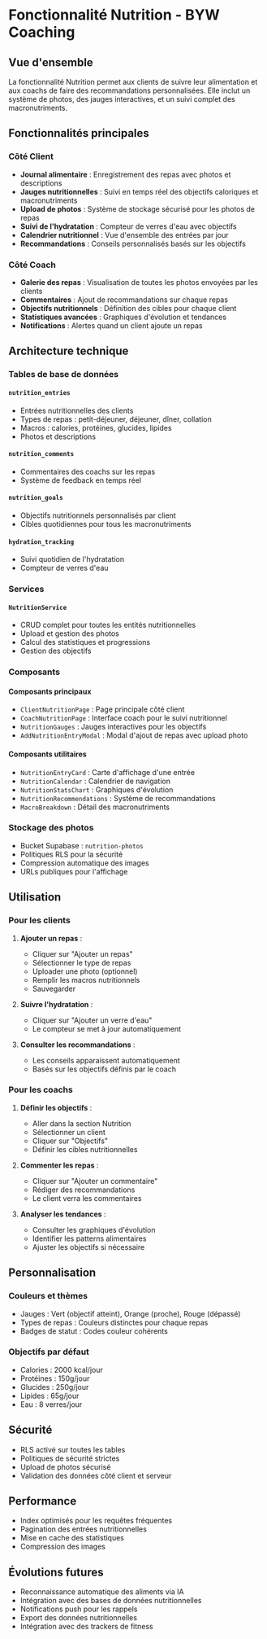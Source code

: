 # Fonctionnalité Nutrition - BYW Coaching

## Vue d'ensemble

La fonctionnalité Nutrition permet aux clients de suivre leur alimentation et aux coachs de faire des recommandations personnalisées. Elle inclut un système de photos, des jauges interactives, et un suivi complet des macronutriments.

## Fonctionnalités principales

### Côté Client
- **Journal alimentaire** : Enregistrement des repas avec photos et descriptions
- **Jauges nutritionnelles** : Suivi en temps réel des objectifs caloriques et macronutriments
- **Upload de photos** : Système de stockage sécurisé pour les photos de repas
- **Suivi de l'hydratation** : Compteur de verres d'eau avec objectifs
- **Calendrier nutritionnel** : Vue d'ensemble des entrées par jour
- **Recommandations** : Conseils personnalisés basés sur les objectifs

### Côté Coach
- **Galerie des repas** : Visualisation de toutes les photos envoyées par les clients
- **Commentaires** : Ajout de recommandations sur chaque repas
- **Objectifs nutritionnels** : Définition des cibles pour chaque client
- **Statistiques avancées** : Graphiques d'évolution et tendances
- **Notifications** : Alertes quand un client ajoute un repas

## Architecture technique

### Tables de base de données

#### `nutrition_entries`
- Entrées nutritionnelles des clients
- Types de repas : petit-déjeuner, déjeuner, dîner, collation
- Macros : calories, protéines, glucides, lipides
- Photos et descriptions

#### `nutrition_comments`
- Commentaires des coachs sur les repas
- Système de feedback en temps réel

#### `nutrition_goals`
- Objectifs nutritionnels personnalisés par client
- Cibles quotidiennes pour tous les macronutriments

#### `hydration_tracking`
- Suivi quotidien de l'hydratation
- Compteur de verres d'eau

### Services

#### `NutritionService`
- CRUD complet pour toutes les entités nutritionnelles
- Upload et gestion des photos
- Calcul des statistiques et progressions
- Gestion des objectifs

### Composants

#### Composants principaux
- `ClientNutritionPage` : Page principale côté client
- `CoachNutritionPage` : Interface coach pour le suivi nutritionnel
- `NutritionGauges` : Jauges interactives pour les objectifs
- `AddNutritionEntryModal` : Modal d'ajout de repas avec upload photo

#### Composants utilitaires
- `NutritionEntryCard` : Carte d'affichage d'une entrée
- `NutritionCalendar` : Calendrier de navigation
- `NutritionStatsChart` : Graphiques d'évolution
- `NutritionRecommendations` : Système de recommandations
- `MacroBreakdown` : Détail des macronutriments

### Stockage des photos

- Bucket Supabase : `nutrition-photos`
- Politiques RLS pour la sécurité
- Compression automatique des images
- URLs publiques pour l'affichage

## Utilisation

### Pour les clients

1. **Ajouter un repas** :
   - Cliquer sur "Ajouter un repas"
   - Sélectionner le type de repas
   - Uploader une photo (optionnel)
   - Remplir les macros nutritionnels
   - Sauvegarder

2. **Suivre l'hydratation** :
   - Cliquer sur "Ajouter un verre d'eau"
   - Le compteur se met à jour automatiquement

3. **Consulter les recommandations** :
   - Les conseils apparaissent automatiquement
   - Basés sur les objectifs définis par le coach

### Pour les coachs

1. **Définir les objectifs** :
   - Aller dans la section Nutrition
   - Sélectionner un client
   - Cliquer sur "Objectifs"
   - Définir les cibles nutritionnelles

2. **Commenter les repas** :
   - Cliquer sur "Ajouter un commentaire"
   - Rédiger des recommandations
   - Le client verra les commentaires

3. **Analyser les tendances** :
   - Consulter les graphiques d'évolution
   - Identifier les patterns alimentaires
   - Ajuster les objectifs si nécessaire

## Personnalisation

### Couleurs et thèmes
- Jauges : Vert (objectif atteint), Orange (proche), Rouge (dépassé)
- Types de repas : Couleurs distinctes pour chaque repas
- Badges de statut : Codes couleur cohérents

### Objectifs par défaut
- Calories : 2000 kcal/jour
- Protéines : 150g/jour
- Glucides : 250g/jour
- Lipides : 65g/jour
- Eau : 8 verres/jour

## Sécurité

- RLS activé sur toutes les tables
- Politiques de sécurité strictes
- Upload de photos sécurisé
- Validation des données côté client et serveur

## Performance

- Index optimisés pour les requêtes fréquentes
- Pagination des entrées nutritionnelles
- Mise en cache des statistiques
- Compression des images

## Évolutions futures

- Reconnaissance automatique des aliments via IA
- Intégration avec des bases de données nutritionnelles
- Notifications push pour les rappels
- Export des données nutritionnelles
- Intégration avec des trackers de fitness
